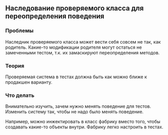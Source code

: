 ## Наследование проверяемого класса для переопределения поведения

### Проблемы
Наследник проверяемого класса может вести себя совсем не так, как родитель. Какие-то модификации родителя могут остаться не замеченными тестом, т.к. их замаскируют переопределения методов.

### Теория
Проверяемая система в тестах должна быть как можно ближе к продакшен варианту.

### Что делать
Внимательно изучить, зачем нужно менять поведение для тестов. Изменить систему так, чтобы не надо было менять поведение.

Например, можно инжектировать в класс фабрику вместо того, чтобы создавать какие-то объекты внутри. Фабрику легко настроить в тестах.